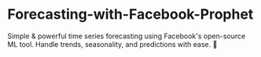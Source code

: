 # Forecasting-with-Facebook-Prophet
Simple &amp; powerful time series forecasting using Facebook's open-source ML tool. Handle trends, seasonality, and predictions with ease. 🔮
